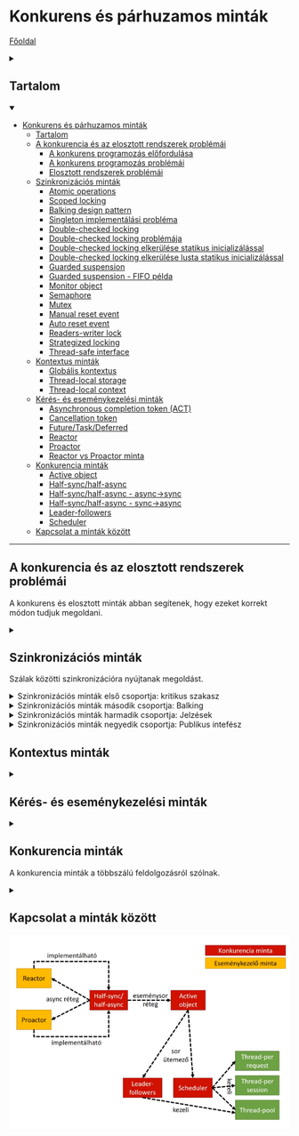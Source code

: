 # Konkurens és párhuzamos minták

[Főoldal](oop.md)
<details>
  <summary></summary>

[Fogalmak](terms.md)

[Minták](patterns.md)

[Elvek](principles.md)

[Heurisztikák](heuristics.md)

[Refaktorálás](refactoring.md)

[Clean-code](cleanCode.md)

[API tervezési elvek](APIDesign.md)

[Elosztott objektumorientáltság](distributed.md)

[Immutable objektumorientáltság](immutable.md)

[C++ Idiómák](idioms.md)

</details>

## Tartalom
<details open>
  <summary></summary>

- [Konkurens és párhuzamos minták](#konkurens-és-párhuzamos-minták)
  - [Tartalom](#tartalom)
  - [A konkurencia és az elosztott rendszerek problémái](#a-konkurencia-és-az-elosztott-rendszerek-problémái)
    - [A konkurens programozás előfordulása](#a-konkurens-programozás-előfordulása)
    - [A konkurens programozás problémái](#a-konkurens-programozás-problémái)
    - [Elosztott rendszerek problémái](#elosztott-rendszerek-problémái)
  - [Szinkronizációs minták](#szinkronizációs-minták)
    - [Atomic operations](#atomic-operations)
    - [Scoped locking](#scoped-locking)
    - [Balking design pattern](#balking-design-pattern)
    - [Singleton implementálási probléma](#singleton-implementálási-probléma)
    - [Double-checked locking](#double-checked-locking)
    - [Double-checked locking problémája](#double-checked-locking-problémája)
    - [Double-checked locking elkerülése statikus inicializálással](#double-checked-locking-elkerülése-statikus-inicializálással)
    - [Double-checked locking elkerülése lusta statikus inicializálással](#double-checked-locking-elkerülése-lusta-statikus-inicializálással)
    - [Guarded suspension](#guarded-suspension)
    - [Guarded suspension - FIFO példa](#guarded-suspension---fifo-példa)
    - [Monitor object](#monitor-object)
    - [Semaphore](#semaphore)
    - [Mutex](#mutex)
    - [Manual reset event](#manual-reset-event)
    - [Auto reset event](#auto-reset-event)
    - [Readers-writer lock](#readers-writer-lock)
    - [Strategized locking](#strategized-locking)
    - [Thread-safe interface](#thread-safe-interface)
  - [Kontextus minták](#kontextus-minták)
    - [Globális kontextus](#globális-kontextus)
    - [Thread-local storage](#thread-local-storage)
    - [Thread-local context](#thread-local-context)
  - [Kérés- és eseménykezelési minták](#kérés--és-eseménykezelési-minták)
    - [Asynchronous completion token (ACT)](#asynchronous-completion-token-act)
    - [Cancellation token](#cancellation-token)
    - [Future/Task/Deferred](#futuretaskdeferred)
    - [Reactor](#reactor)
    - [Proactor](#proactor)
    - [Reactor vs Proactor minta](#reactor-vs-proactor-minta)
  - [Konkurencia minták](#konkurencia-minták)
    - [Active object](#active-object)
    - [Half-sync/half-async](#half-synchalf-async)
    - [Half-sync/half-async - async->sync](#half-synchalf-async---async-sync)
    - [Half-sync/half-async - sync->async](#half-synchalf-async---sync-async)
    - [Leader-followers](#leader-followers)
    - [Scheduler](#scheduler)
  - [Kapcsolat a minták között](#kapcsolat-a-minták-között)

</details>

---

## A konkurencia és az elosztott rendszerek problémái

A konkurens és elosztott minták abban segítenek, hogy ezeket korrekt módon tudjuk megoldani.

<details>
  <summary></summary>


### A konkurens programozás előfordulása

Problémái abból erednek, hogy több szál próbál egy módosítható közös állapothoz egyszerre hozzáférni.

### A konkurens programozás problémái

Konkurens programozás esetben versenyhelyzet van a szálak között, felülírhatják egymás értékeit, így valamilyen módon szinkronizálni kell közöttük. Vigyázni kell, nehogy a szálak dead-lock-ba kerüljenek, és el kell kerülni, hogy egyes szálakat kiéheztessünk. Ezen kívül tovább nehezít, hogy nem lehet pontosan reprodukálni.

### Elosztott rendszerek problémái

Problémát okoz a heterogenitás, vagyis, hogy a szerver és kliens különböző programnyelveken is készülhet. Meg kell oldani a transzparenciát, hogy lehetőleg a kliens ne tudjon róla, hogy éppen
egy lokális, vagy egy távoli objektummal kommunikál. A kérések feldolgozása történhet szinkron és aszinkron módon is. Memória menedzsment problémák is felmerülhetnek, hogy kinek kell lefoglalnia, és kinek kell felszabadítania egy adott objektumot. Felmerülhetnek versenyhelyzetek. Fel készülni, és reagálni kell tudni a hálózati hibákra.

</details>

## Szinkronizációs minták

Szálak közötti szinkronizációra nyújtanak megoldást.

<details>
<summary>Szinkronizációs minták első csoportja: kritikus szakasz</summary>

### Atomic operations
- az atomi operáció processzor szinten is atomi művelet
- kölcsönös kizárás nélkül is működnek

### Scoped locking
- ha nincs olyan processzorutasítás, amely adott műveletek csoportját atomiként tudná elvégezni
- ezeket a műveleteket egy kritikus szakaszban lehet csoportosítani, amely garantálja a szálak közötti kölcsönös kizárást, így ezek a szálak szempontjából atominak tűnnek

</details>

<details>
<summary>Szinkronizációs minták második csoportja: Balking</summary>

### Balking design pattern
- azonnal visszatér, ha az objektum nem a megfelelő állapotban van

### Singleton implementálási probléma
- ha kódban látható naív módon implementálnánk a [Singletont](patterns.md/#singleton), akkor előforulhat, hogy két szál egyszerre vizsgálja meg példámyosítva lett-e már és mind a kettő az látja, hogy a Singleton még nem létezik, így mind a kettő létrehoz egy-egy példát a Singleton-ból

### Double-checked locking
- először megvizsgáljuk, hogy a singleton létezik-e már, és ha igen, akkor visszatérünk vele
- ha nem akkor egy kritikus szakasz segítségével hozzuk létre

### Double-checked locking problémája
- amikor létrehozza a singletont, előbb állítja be a singleton változó értékét az objektumra mutató refernciára, a konstruktor pedig csak ezután fog lefutni. Ezzel az a baj, hogy amíg a konstuktor fut, egy másik szál is jöhet, és elkérheti singletont és azt fogja látni, hogy a változónak már van értéke, így visszatér és a szál egy félkész objektummal fog találkozni

### Double-checked locking elkerülése statikus inicializálással
- garantáltan atomi művelet, hátránya az, hogy nem lusta inicializálásról van szó

### Double-checked locking elkerülése lusta statikus inicializálással
- a singletont egy belső osztályban hozzunk létre

### Guarded suspension
- megvárja, míg sikerül belépni a kritikus szakaszba és egyben egy elvárt előfeltétel is teljesül

### Guarded suspension - FIFO példa
```
public class Fifo<T> {
  private Object lock = new Object();
  private ArrayList<T> items = new ArrayList<>();

  public void enqueue(T item) {
    synchronized (lock) {
      while (items.size() > 10) {
        try { lock.wait(); }
        catch (InterruptedException e) {}
      }
      items.add(item);
      lock.notifyAll();
    }
  }

  public T dequeue() {
    T result;
    synchronized (lock) {
      while (items.size() == 0) {
        try { lock.wait(); }
        catch (InterruptedException e) {}
      }
      result = items.get(0);
      items.remove(0);
      lock.notifyAll();
    }
    return result;
  }
//...
}
```


</details>

<details>
<summary>Szinkronizációs minták harmadik csoportja: Jelzések </summary>

### Monitor object
- biztosítja a kölcsönös kizárást és a szálak közti jelzéseket
- egy szál futása felfüggeszthető, és a jelzés arra szolgál, hogy ezt a szálat fel tudjuk ébreszteni
- [Példa kód](ParalellPatternCodes/monitor.cpp)

### Semaphore
- egy számláló, ami a szabad szálak számát jelzi

### Mutex
- a Mutex (Mutual exclusion) jelentése kölcsönös kizárás
- egyetlen erőforráshoz való hozzáférés szabályozható
- mint egy olyan Semaphore, amelynek számlálója 1 értékű

### Manual reset event
- engedélyezi több szál futását, miután egy művelet eredménye elkészült
- a szálak ennek az eredményére várnak
- a jelzésnek két állapota van: vagy jelez, vagy nem jelez
- jelző állapotban a szálak tovább futhatnak, nem jelző állapotban blokkolva várakoznak
- a két állapot között manuálisan, explicit függvényhívásokkal kell váltani

### Auto reset event
- hasonló a manual reset event-hez, egyetlen különbség, hogy a waitOne() függvény sikeres lefutásának hatására a jelző automatikusan visszaesik nem jelzett állapotba

### Readers-writer lock
- egyetlen erőforráshoz lehet hozzáférést biztosítani, úgy, hogy az erőforrást egyszerre többen is tudják olvasni, de egyszerre csak egyvalaki tudja írni, és amíg az írás folyamatban van, addig olvasni sem lehet

</details>

<details>
<summary>Szinkronizációs minták negyedik csoportja: Publikus intefész </summary>

### Strategized locking
- célja, hogy az alkalmazás egyszálú és többszálú működésben is hatékony legyen
- az előbb tanult jelzéseket a [Strategy](patterns.md/#strategy) tervezési minta segítségével dinamikusan cserélhetővé tesszük, és implementálunk belőlük egy nullobject változatot is, amely a többszálú részeket üres műveletként implementálja

### Thread-safe interface
- egyes programnyelvekben és könyvtárakban hogyha a jelzéseket rosszul használjuk, akkor a rekurzív függvényhívások deadlock-hoz vezethetnek
- zárolást csak az osztályok publikus függvényei végezhetnek, amelyek aztán tovább hívnak a belső protected illetve privát függvényekhez, és ezek abelső függvények már nem végeznek több szálkezelő műveletet, így működhetnek rekurzívan


</details>


## Kontextus minták

<details>
  <summary></summary>

### Globális kontextus
- a programkód bármely pontján elérhető legyen globális információ anélkül, hogy azt folyamatosan paraméterként kelljen átadni
- főleg egyszálú alkalmazásoknál használható

### Thread-local storage
- a globális kontextus többszálú felhasználásához szükséges egy olyan tár, amely szálanként eltérő információt tud biztosítani

### Thread-local context
- hasonló, mint a globális kontextus, csak a scope-ok és a contextus-ok is szálanként egyediek

</details>

## Kérés- és eseménykezelési minták

<details>
  <summary></summary>

### Asynchronous completion token (ACT)
- ha a kliens több aszinkron hívást intéz a szerverhez, majd megkapja azokra az aszinkron válaszokat, akkor nehéz eldönteni, hogy melyik kérésre melyik válasz érkezett
- a megoldás, hogy a kliens minden egyes kérésbe belerak egy azonosítót, ez az asynchronous completion token, amelyet a szerver az egyes válaszokkal együtt visszaküld

### Cancellation token
- legyen lehetőség megszakítani a háttérművelet végrehajtását
- átadjuk neki paraméterként a cancellation token-t, és a szerver a művelet végrehajtása közben
időnként ránéz erre, hogy kezdeményezték-e már a művelet végrehajtásának visszavonását

### Future/Task/Deferred
- a kliens szinkron elindít a háttérben egy hosszú számítást, majd előbb-utóbb értesülni szeretne annak eredményéről
- a future vagy task objektumot az aszinkron művelet adja vissza eredményként, ez az aszinkron művelet végrehajtásáról egy csak olvasható képet ad
- le lehet tőle kérdezni, hogy fut-e még művelet, végzett-e már, vagy esetleg valaki visszavonta-e

### Reactor
- nem blokkoló, szinkron eseményfeldolgozást tesz lehetővé
- az események kívülről aszinkron módon érkeznek, vagyis a kliens nem blokkolódik
- az esemény feldolgozása egy szálon történik

### Proactor
- a háttérben aszinkron módon, hosszú lefutású műveleteket kezdeményezünk, majd, amikor egy művelet végzett, az egy eseményt generál, a Proactor pedig ezekre az eseményekre fog reagálni

### Reactor vs Proactor minta
- a különbség az, hogy a Reactorban az alkalmazás passzív, arra vár, hogy kívülről eseményeket kapjon, míg a Proactornál az alkalmazás aktív, ő kezdeményezi a hosszú lefutási idejű műveleteket a háttérben, és arra reagál, hogyha a művelet eredményének elkészülte eseményt
generál

</details>

## Konkurencia minták

A konkurencia minták a többszálú feldolgozásról szólnak.

<details>
  <summary></summary>

### Active object
- célja a függvény meghívásának és a függvény lefutásának szétcsatolása
- a kliens és a szerver külön szálon futnak
- amikor a kliens a Proxy objektumot meghívja, a Proxy létrehozza a Future-t, ami később az eredményt szolgáltatja a kliensnek, és létrehoz egy Task-ot, ami később a háttérben a függvény végrehajtásáért fog felelni

<p align="center">
    <img src="ConcurrentparalellImages/activeobject.png" />
</p>

### Half-sync/half-async
- a szinkron és az aszinkron végrehajtást szétcsatolja egymástól
- a szétcsatolás egy task-okat tartalmazó soron keresztül történik

### Half-sync/half-async - async->sync
- egy aszinkron kliens hív szinkron szervert
- aszinkron módon érkeznek feladatok, és szinkron módon dolgozzuk őket fel
- szerver objektumokból több is lehet, ezek külön szálakon futnak
<p align="center">
    <img src="ConcurrentparalellImages/hsas.png" />
</p>
- működése:
  <p align="center">
    <img src="ConcurrentparalellImages/hsas2.png" />
</p>

### Half-sync/half-async - sync->async
- egy szinkron kliens hív aszinkron szervert
- egy darab szinkron szál generálja a feladatokat, berakja őket egy feladatsorba, és az aszinkron feldolgozók ezekből válogatnak
<p align="center">
    <img src="ConcurrentparalellImages/hssa.png" />
</p>
- működése:
<p align="center">
    <img src="ConcurrentparalellImages/hssa2.png" />
</p>

### Leader-followers
- egy nagyon egyszerű ütemezést valósít meg
- van egy készletünk a szálakból, amelyek közül egy a Leader, a többiek a followers
- a follower szálak arra várnak, hogy egyszer majd leader-ek lehessenek
- sorra érkeznek a feladatok, és mindig a vezető szál kapja a következőt
- ilyenkor a vezető szál a követő szálak közül egyet előléptet vezetővé, ő pedig elkezd dolgozni a feladaton, és amikor végzett, ő is követővé válik

### Scheduler
- okos ütemezést valósít meg
- folyamatosan érkeznek be a feladatok
- az ütemező több szálat kezel egyszerre és algoritmus alapján ezeknek osztja ki a feladatokat

</details>


## Kapcsolat a minták között

<p align="center">
    <img src="ConcurrentparalellImages/kapcsolatok.png" />
</p>
